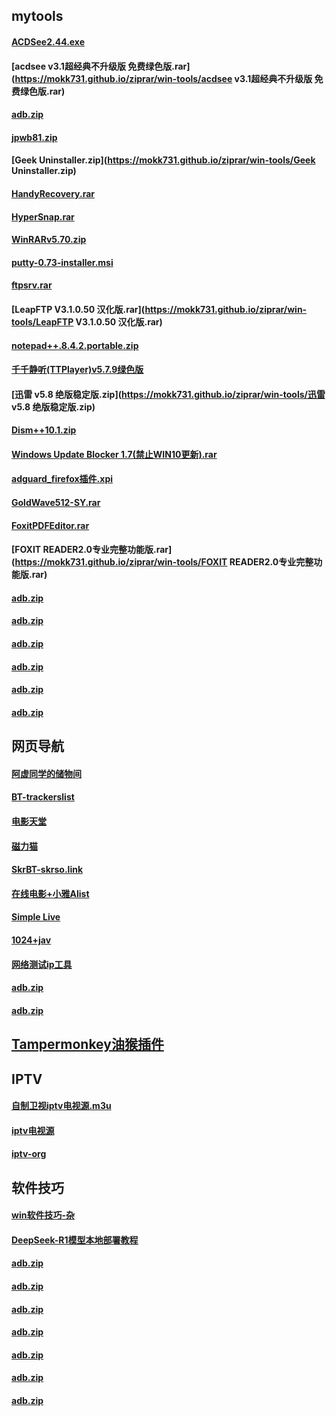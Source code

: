 ## mytools


#### [ACDSee2.44.exe](https://mokk731.github.io/ziprar/win-tools/ACDSee2.44.exe)


#### [acdsee v3.1超经典不升级版 免费绿色版.rar](https://mokk731.github.io/ziprar/win-tools/acdsee v3.1超经典不升级版 免费绿色版.rar)


#### [adb.zip](https://mokk731.github.io/ziprar/win-tools/adb.zip)



#### [jpwb81.zip](https://mokk731.github.io/ziprar/win-tools/jpwb81.zip)


#### [Geek Uninstaller.zip](https://mokk731.github.io/ziprar/win-tools/Geek Uninstaller.zip)


#### [HandyRecovery.rar](https://mokk731.github.io/ziprar/win-tools/HandyRecovery.rar)



#### [HyperSnap.rar](https://mokk731.github.io/ziprar/win-tools/HyperSnap.rar)


#### [WinRARv5.70.zip](https://mokk731.github.io/ziprar/win-tools/WinRARv5.70.zip)


#### [putty-0.73-installer.msi](https://mokk731.github.io/ziprar/win-tools/putty-0.73-installer.msi)


#### [ftpsrv.rar](https://mokk731.github.io/ziprar/win-tools/ftpsrv.rar)


#### [LeapFTP V3.1.0.50 汉化版.rar](https://mokk731.github.io/ziprar/win-tools/LeapFTP V3.1.0.50 汉化版.rar)



#### [notepad++.8.4.2.portable.zip](https://mokk731.github.io/ziprar/win-tools/notepad++.8.4.2.portable.zip)



#### [千千静听(TTPlayer)v5.7.9绿色版](https://mokk731.github.io/ziprar/win-tools/TTPlayerv5.7.9.zip)



#### [迅雷 v5.8 绝版稳定版.zip](https://mokk731.github.io/ziprar/win-tools/迅雷 v5.8 绝版稳定版.zip)


#### [Dism++10.1.zip](https://mokk731.github.io/ziprar/win-tools/Dism++10.1.zip)


#### [Windows Update Blocker 1.7(禁止WIN10更新).rar](https://mokk731.github.io/ziprar/win-tools/WindowsUpdateBlocker1.7禁止WIN10更新.rar)

#### [adguard_firefox插件.xpi](https://mokk731.github.io/ziprar/win-tools/adguard_adblocker-4.3.64-202407.xpi)

#### [GoldWave512-SY.rar](https://mokk731.github.io/ziprar/win-tools/HA-GoldWave512-SY.rar)


#### [FoxitPDFEditor.rar](https://mokk731.github.io/ziprar/win-tools/HA-FoxitPDFEditor.rar)

#### [FOXIT READER2.0专业完整功能版.rar](https://mokk731.github.io/ziprar/win-tools/FOXIT READER2.0专业完整功能版.rar)

#### [adb.zip](https://mokk731.github.io/ziprar/win-tools/adb.zip)

#### [adb.zip](https://mokk731.github.io/ziprar/win-tools/adb.zip)

#### [adb.zip](https://mokk731.github.io/ziprar/win-tools/adb.zip)

#### [adb.zip](https://mokk731.github.io/ziprar/win-tools/adb.zip)

#### [adb.zip](https://mokk731.github.io/ziprar/win-tools/adb.zip)

#### [adb.zip](https://mokk731.github.io/ziprar/win-tools/adb.zip)


## 网页导航

#### [阿虚同学的储物间](https://axutongxue.com/)

#### [BT-trackerslist](https://mokk731.github.io/txt/trackerslist.txt)



#### [电影天堂](https://www.dygod.net/html/gndy/)

#### [磁力猫](https://rlytxykg.clm447.buzz/)

#### [SkrBT-skrso.link](https://skrbtyx.top/)

#### [在线电影+小雅Alist](https://mokk731.github.io/txt/在线电影+小雅Alist.txt)

#### [Simple Live](https://github.com/xiaoyaocz/dart_simple_live/releases)

#### [1024+jav](https://mokk731.github.io/txt/1024jav.txt)

#### [网络测试ip工具](https://mokk731.github.io/txt/nettest.txt)

#### [adb.zip](https://mokk731.github.io/ziprar/win-tools/adb.zip)

#### [adb.zip](https://mokk731.github.io/ziprar/win-tools/adb.zip)



## [Tampermonkey油猴插件](https://mokk731.github.io/md/tampermonkey)

## IPTV

#### [自制卫视iptv电视源.m3u](https://mokk731.github.io/txt/自制卫视iptv电视源.m3u)

#### [iptv电视源](http://tonkiang.us)

#### [iptv-org](https://github.com/iptv-org/iptv)



## 软件技巧

#### [win软件技巧-杂](https://mokk731.github.io/txt/win软件技巧.txt)

#### [DeepSeek-R1模型本地部署教程](https://mokk731.github.io/txt/DeepSeek-R1模型本地部署教程.txt)

#### [adb.zip](https://mokk731.github.io/ziprar/win-tools/adb.zip)

#### [adb.zip](https://mokk731.github.io/ziprar/win-tools/adb.zip)

#### [adb.zip](https://mokk731.github.io/ziprar/win-tools/adb.zip)

#### [adb.zip](https://mokk731.github.io/ziprar/win-tools/adb.zip)

#### [adb.zip](https://mokk731.github.io/ziprar/win-tools/adb.zip)

#### [adb.zip](https://mokk731.github.io/ziprar/win-tools/adb.zip)

#### [adb.zip](https://mokk731.github.io/ziprar/win-tools/adb.zip)







